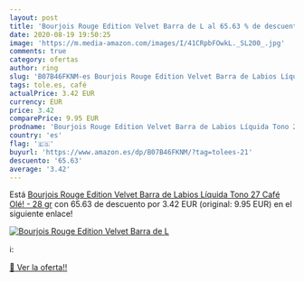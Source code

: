```yaml
---
layout: post
title: 'Bourjois Rouge Edition Velvet Barra de L al 65.63 % de descuento'
date: 2020-08-19 19:50:25
image: 'https://m.media-amazon.com/images/I/41CRpbFOwkL._SL200_.jpg'
comments: true
category: ofertas
author: ring
slug: 'B07B46FKNM-es Bourjois Rouge Edition Velvet Barra de Labios Líquida Tono...'
tags: tole.es, café
actualPrice: 3.42 EUR
currency: EUR
price: 3.42
comparePrice: 9.95 EUR
prodname: 'Bourjois Rouge Edition Velvet Barra de Labios Líquida Tono 27 Café Olé!  - 28 gr'
country: 'es'
flag: '🇪🇸'
buyurl: 'https://www.amazon.es/dp/B07B46FKNM/?tag=tolees-21'
descuento: '65.63'
average: '3.42'
---
```


Está [Bourjois Rouge Edition Velvet Barra de Labios Líquida Tono 27 Café Olé!  - 28 gr](https://www.amazon.es/dp/B07B46FKNM/?tag=tolees-21) con 65.63 de descuento por 3.42 EUR (original: 9.95 EUR) en el siguiente enlace!

[![Bourjois Rouge Edition Velvet Barra de L](https://m.media-amazon.com/images/I/41CRpbFOwkL._SL200_.jpg)](https://www.amazon.es/dp/B07B46FKNM/?tag=tolees-21)

ℹ️:


[🛒 Ver la oferta!!](https://www.amazon.es/dp/B07B46FKNM/?tag=tolees-21)
